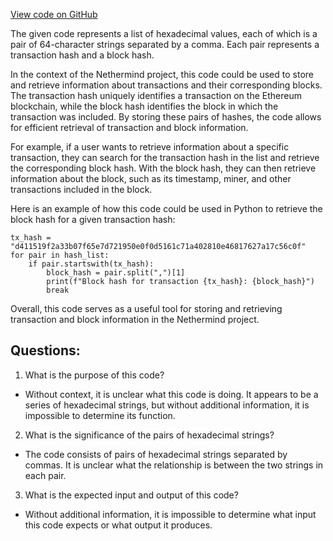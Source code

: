 [View code on GitHub](https://github.com/NethermindEth/nethermind/src/bench_precompiles/vectors/ripemd/current/input_param_scalar_48_gas_840.csv)

The given code represents a list of hexadecimal values, each of which is a pair of 64-character strings separated by a comma. Each pair represents a transaction hash and a block hash. 

In the context of the Nethermind project, this code could be used to store and retrieve information about transactions and their corresponding blocks. The transaction hash uniquely identifies a transaction on the Ethereum blockchain, while the block hash identifies the block in which the transaction was included. By storing these pairs of hashes, the code allows for efficient retrieval of transaction and block information.

For example, if a user wants to retrieve information about a specific transaction, they can search for the transaction hash in the list and retrieve the corresponding block hash. With the block hash, they can then retrieve information about the block, such as its timestamp, miner, and other transactions included in the block.

Here is an example of how this code could be used in Python to retrieve the block hash for a given transaction hash:

```
tx_hash = "d411519f2a33b07f65e7d721950e0f0d5161c71a402810e46817627a17c56c0f"
for pair in hash_list:
    if pair.startswith(tx_hash):
        block_hash = pair.split(",")[1]
        print(f"Block hash for transaction {tx_hash}: {block_hash}")
        break
```

Overall, this code serves as a useful tool for storing and retrieving transaction and block information in the Nethermind project.
## Questions: 
 1. What is the purpose of this code? 
- Without context, it is unclear what this code is doing. It appears to be a series of hexadecimal strings, but without additional information, it is impossible to determine its function.

2. What is the significance of the pairs of hexadecimal strings? 
- The code consists of pairs of hexadecimal strings separated by commas. It is unclear what the relationship is between the two strings in each pair.

3. What is the expected input and output of this code? 
- Without additional information, it is impossible to determine what input this code expects or what output it produces.